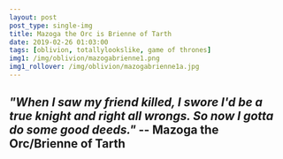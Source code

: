 ```yaml
---
layout: post
post_type: single-img
title: Mazoga the Orc is Brienne of Tarth
date: 2019-02-26 01:03:00
tags: [oblivion, totallylookslike, game of thrones]
img1: /img/oblivion/mazogabrienne1.png
img1_rollover: /img/oblivion/mazogabrienne1a.jpg
---
```

## *"When I saw my friend killed, I swore I'd be a true knight and right all wrongs. So now I gotta do some good deeds."* -- Mazoga the Orc/Brienne of Tarth
